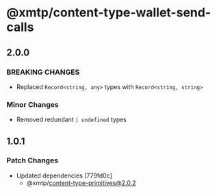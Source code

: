 # @xmtp/content-type-wallet-send-calls

## 2.0.0

### BREAKING CHANGES

- Replaced `Record<string, any>` types with `Record<string, string>`

### Minor Changes

- Removed redundant `| undefined` types

## 1.0.1

### Patch Changes

- Updated dependencies [779fd0c]
  - @xmtp/content-type-primitives@2.0.2
